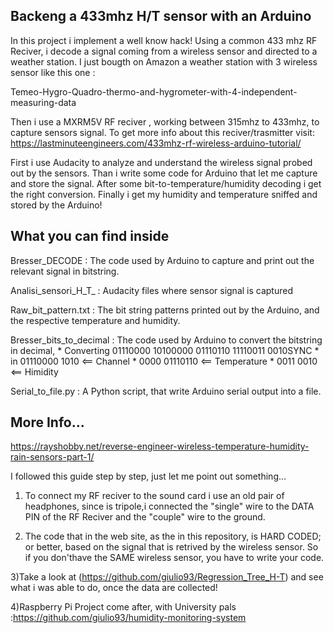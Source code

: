 ## Backeng a 433mhz H/T sensor with an Arduino

In this project i implement a well know hack!
Using a common 433 mhz RF Reciver, i decode a signal coming from a wireless sensor and directed to a weather station.
I just bougth on Amazon a weather station with 3 wireless sensor like this one : 

Temeo-Hygro-Quadro-thermo-and-hygrometer-with-4-independent-measuring-data

Then i use a MXRM5V RF reciver , working between 315mhz to 433mhz, to capture sensors signal.
To get more info about this reciver/trasmitter visit: https://lastminuteengineers.com/433mhz-rf-wireless-arduino-tutorial/

First i use Audacity to analyze and understand the wireless signal probed out by the sensors.
Than i write some code for Arduino that let me capture and store the signal.
After some bit-to-temperature/humidity decoding i get the right conversion.
Finally i get my humidity and temperature sniffed and stored by the Arduino!

## What you can find inside
Bresser_DECODE          : The code used by Arduino to capture and print out the relevant signal in bitstring.

Analisi_sensori_H_T_    : Audacity files where sensor signal is captured

Raw_bit_pattern.txt     : The bit string patterns printed out by the Arduino, and the respective temperature and humidity.

Bresser_bits_to_decimal : The code used by Arduino to convert the bitstring in decimal,
                          * Converting 01110000 10100000 01110110 11110011 0010SYNC 
                          * in         01110000 1010 <== Channel
                          *           0000 01110110 <== Temperature
                          *              0011 0010 <== Himidity
                                         
Serial_to_file.py       : A Python script, that write Arduino serial output into a file.
 ## More Info...

https://rayshobby.net/reverse-engineer-wireless-temperature-humidity-rain-sensors-part-1/

I followed this guide step by step, just let me point out something...

1) To connect my RF reciver to the sound card i use an old pair of headphones, since is tripole,i connected the "single" 
wire to the DATA PIN of the RF Reciver and the "couple" wire to the ground.

2) The code that in the web site, as the in this repository, is HARD CODED; 
or better, based on the signal that is retrived by the wireless sensor. 
So if you don'thave the SAME wireless sensor, you have to write your code.

3)Take a look at (https://github.com/giulio93/Regression_Tree_H-T) and see what i was able to do, once the data are collected!

4)Raspberry Pi Project come after, with University pals :https://github.com/giulio93/humidity-monitoring-system



